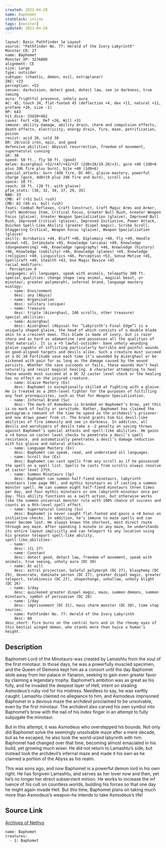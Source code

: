 ```yaml
---
created: 2023-04-28
name: Baphomet
statblock: inline
tags: [monster]
updated: 2023-04-28
---
```

```statblock
layout: Basic Pathfinder 1e Layout
source: "Pathfinder No. 77: Herald of the Ivory Labyrinth"
Monster_CR: 27
name: Baphomet
Monster_XP: 3276800
alignment: CE
size: Large
type: outsider
subtype: (chaotic, demon, evil, extraplanar)
INI: +23
perception: +53
senses: darkvision, detect good, detect law, see in darkness, true seeing
aura: frightful presence, unholy aura
AC: 45, touch 34, flat-footed 45 (deflection +4, dex +11, natural +11, profane +10, size -1)
HP: 643
hit_dice: 33d10+462
saves: Fort +36, Ref +26, Will +31
immune: ability damage, ability drain, charm and compulsion effects, death effects, electricity, energy drain, fire, maze, petrification, poison
resist: acid 30, cold 30
DR: 20/cold iron, epic, and good
defensive_abilities: Abyssal resurrection, freedom of movement, supernatural cunning
SR: 38
speed: 50 ft., fly 50 ft. (good)
melee: Aizerghaul +52/+47/+42/+37 (2d8+28/19-20/×3), gore +40 (2d8+6 plus 2d6 fire plus burn), bite +40 (1d8+6)
special_attacks: burn (4d6 fire, DC 40), glaive mastery, powerful charge (gore, 4d8+19 plus 2d6 fire and burn), scroll use
space: 10 ft.
reach: 10 ft. (20 ft. with glaive)
pf1e_stats: [36, 32, 38, 37, 29, 35]
BAB: 33
CMB: 47 (+51 bull rush)
CMD: 82 (84 vs. bull rush)
feats: Combat Reflexes, Craft Construct, Craft Magic Arms and Armor, Craft Wondrous Item, Critical Focus, Greater Bull Rush, Greater Weapon Focus (glaive), Greater Weapon Specialization (glaive), Improved Bull Rush, Improved Critical (glaive), Improved Initiative, Power Attack, Quicken Spell-Like Ability (greater dispel magic), Scribe Scroll, Staggering Critical, Weapon Focus (glaive), Weapon Specialization (glaive)
skills: Acrobatics +44, Bluff +48, Diplomacy +48, Fly +49, Handle Animal +45, Intimidate +45, Knowledge (arcana) +49, Knowledge (dungeoneering) +46, Knowledge (geography) +46, Knowledge (history) +46, Knowledge (nobility) +46, Knowledge (planes) +49, Knowledge (religion) +49, Linguistics +46, Perception +53, Sense Motive +45, Spellcraft +49, Stealth +43, Use Magic Device +45
racial_modifiers:
- Perception 8
languages: all languages, speak with animals, telepathy 300 ft.
special_qualities: change shape (any animal, magical beast, or minotaur; greater polymorph), infernal brand, language mastery
ecology:
  - name: Environment
    desc: any (Abyss)
  - name: Organisation
    desc: solitary (unique)
  - name: Treasure
    desc: triple (Aizerghaul, 2d6 scrolls, other treasure)
special_abilities:
  - name: Aizerghaul
    desc: Aizerghaul (Abyssal for ”Labyrinth’s Final Edge”) is a uniquely shaped glaive, the head of which consists of a double blade akin to a crescent moon. This blade is made of ivory, but is razor sharp and as hard as adamantine (and possesses all the qualities of that material). It is a +5 lawful-outsider- bane unholy wounding glaive capable of inflicting particularly horrible and painful wounds on good-aligned targets and devils alike. Such a creature must succeed at a DC 38 Fortitude save each time it’s wounded by Aizerghaul or be sickened with pain for as long as the damage caused by the wound persists. Whether the save succeeds or fails, these wounds don’t heal naturally and resist magical healing. A character attempting to heal these wounds must succeed at a DC 32 caster level check or the healing has no effect on the injured creature.
  - name: Glaive Mastery (Ex)
    desc: Baphomet is exceptionally skilled at fighting with a glaive. He is treated as a 20th-level fighter for the purposes of fulfilling any feat prerequisites, such as that for Weapon Specialization.
  - name: Infernal Brand (Su)
    desc: The mark of Asmodeus is branded on Baphomet’s brow, yet this is no mark of fealty or servitude. Rather, Baphomet has claimed the pentagram-a remnant of the time he spend as the archdevil’s prisoner-and now draws power from it. The brand grants him his devil-like abilities of fire immunity and see in darkness. In addition, all devils and worshipers of devils take a -2 penalty on saving throws against Baphomet’s special attacks and spell-like abilities. He gains a +4 bonus on caster level checks to penetrate a devil’s spell resistance, and automatically penetrates a devil’s damage reduction with his glaive and natural attacks.
  - name: Language Mastery (Ex)
    desc: Baphomet can speak, read, and understand all languages.
  - name: Scroll Use (Ex)
    desc: Baphomet can cast spells from any scroll as if he possessed the spell on a spell list. Spells he casts from scrolls always resolve at caster level 27th.
  - name: Summon Minotaurs (Sp)
    desc: Baphomet can summon half-fiend minotaurs, labyrinth minotaurs (see page 90), and mythic minotaurs as if casting a summon monster spell. He can summon eight half-fiend minotaurs three times per day, and four mythic minotaurs or one labyrinth minotaur once per day. This ability functions as a swift action, but otherwise works like the summon universal monster rule with 100% chance of success and counts as a 9th-level spell effect.
  - name: Supernatural Cunning (Su)
    desc: Baphomet is never caught flat-footed and gains a +8 bonus on initiative checks. In addition, he’s immune to maze spells and can never become lost. He always knows the shortest, most direct route through any maze. After spending 1 minute in any maze, he understands its entire layout implicitly and can teleport to any location using his greater teleport spell-like ability.
spell-like_abilities:
  - name:
    desc: (CL 27)
  - name: Constant
    desc: detect good, detect law, freedom of movement, speak with animals, true seeing, unholy aura (DC 30)
  - name: At will
    desc: astral projection, baleful polymorph (DC 27), blasphemy (DC 29), desecrate, dominate person (DC 27), greater dispel magic, greater teleport, telekinesis (DC 27), shapechange, unhallow, unholy blight (DC 26)
  - name: 3/day
    desc: quickened greater dispel magic, maze, summon demons, summon minotaurs, symbol of persuasion (DC 28)
  - name: 1/day
    desc: imprisonment (DC 31), mass charm monster (DC 30), time stop
sources:
  - name: Pathfinder No. 77: Herald of the Ivory Labyrinth
    desc: 88
desc_short: Fire burns on the central horn and in the rheumy eyes of this bestial winged demon, who stands more than twice a human’s height.
```
## Description
Baphomet-Lord of the Minotaurs-was created by Lamashtu from the soul of the first minotaur. In those days, he was a powerfully muscled specimen, and the Queen of Demons kept him as a consort until the day Baphomet stole away from her palace in Yanaron, seeking to gain even greater favor by claiming a legendary trophy. Baphomet’s ambition was as great as his folly, and he invaded the deepest layer of Hell, intent on stealing Asmodeus’s ruby rod for his mistress. Needless to say, he was swiftly caught. Lamashtu claimed no allegiance to him, and Asmodeus imprisoned Baphomet in a devious maze the archdevil proclaimed to be unsolvable, even by the first minotaur. The archdevil also carved his own symbol into Baphomet’s brow with the nail of his index finger in an attempt to fully subjugate the minotaur.

But in this attempt, it was Asmodeus who overstepped his bounds. Not only did Baphomet solve the seemingly unsolvable maze after a mere decade, but as he escaped, he also took the world-sized labyrinth with him. Baphomet had changed over that time, becoming almost emaciated in his build, yet growing much wiser. He did not return to Lamashtu’s side, but instead took the archdevil’s infernal maze and made it his own as he claimed a portion of the Abyss as his realm.

This was eons ago, and now Baphomet is a powerful demon lord in his own right. He has forgiven Lamashtu, and serves as her lover now and then, yet he’s no longer her direct subservient minion. He works to increase the inf luence of his cult on countless worlds, building his forces so that one day he might again invade Hell. But this time, Baphomet plans on taking much more than Asmodeus’s weapon-he intends to take Asmodeus’s life!
## Source Link
[Archives of Nethys](https://aonprd.com/MonsterDisplay.aspx?ItemName=Baphomet)
```encounter-table
name: Baphomet
creatures:
  - 1: Baphomet
```
